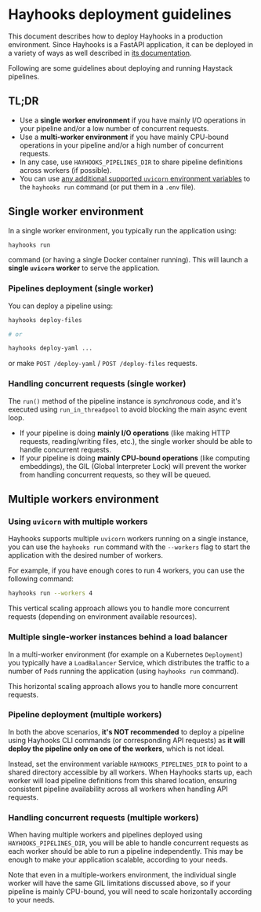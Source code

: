 # Hayhooks deployment guidelines

This document describes how to deploy Hayhooks in a production environment.
Since Hayhooks is a FastAPI application, it can be deployed in a variety of ways as well described in [its documentation](https://fastapi.tiangolo.com/deployment/concepts/?h=deploy).

Following are some guidelines about deploying and running Haystack pipelines.

## TL;DR

- Use a **single worker environment** if you have mainly I/O operations in your pipeline and/or a low number of concurrent requests.
- Use a **multi-worker environment** if you have mainly CPU-bound operations in your pipeline and/or a high number of concurrent requests.
- In any case, use `HAYHOOKS_PIPELINES_DIR` to share pipeline definitions across workers (if possible).
- You can use [any additional supported `uvicorn` environment variables](https://www.uvicorn.org/settings) to the `hayhooks run` command (or put them in a `.env` file).

## Single worker environment

In a single worker environment, you typically run the application using:

```bash
hayhooks run
```

command (or having a single Docker container running). This will launch a **single `uvicorn` worker** to serve the application.

### Pipelines deployment (single worker)

You can deploy a pipeline using:

```bash
hayhooks deploy-files

# or

hayhooks deploy-yaml ...
```

or make `POST /deploy-yaml` / `POST /deploy-files` requests.

### Handling concurrent requests (single worker)

The `run()` method of the pipeline instance is _synchronous_ code, and it's executed using `run_in_threadpool` to avoid blocking the main async event loop.

- If your pipeline is doing **mainly I/O operations** (like making HTTP requests, reading/writing files, etc.), the single worker should be able to handle concurrent requests.
- If your pipeline is doing **mainly CPU-bound operations** (like computing embeddings), the GIL (Global Interpreter Lock) will prevent the worker from handling concurrent requests, so they will be queued.

## Multiple workers environment

### Using `uvicorn` with multiple workers

Hayhooks supports multiple `uvicorn` workers running on a single instance, you can use the `hayhooks run` command with the `--workers` flag to start the application with the desired number of workers.

For example, if you have enough cores to run 4 workers, you can use the following command:

```bash
hayhooks run --workers 4
```

This vertical scaling approach allows you to handle more concurrent requests (depending on environment available resources).

### Multiple single-worker instances behind a load balancer

In a multi-worker environment (for example on a Kubernetes `Deployment`) you typically have a `LoadBalancer` Service, which distributes the traffic to a number of `Pod`s running the application (using `hayhooks run` command).

This horizontal scaling approach allows you to handle more concurrent requests.

### Pipeline deployment (multiple workers)

In both the above scenarios, **it's NOT recommended** to deploy a pipeline using Hayhooks CLI commands (or corresponding API requests) as **it will deploy the pipeline only on one of the workers**, which is not ideal.

Instead, set the environment variable `HAYHOOKS_PIPELINES_DIR` to point to a shared directory accessible by all workers. When Hayhooks starts up, each worker will load pipeline definitions from this shared location, ensuring consistent pipeline availability across all workers when handling API requests.

### Handling concurrent requests (multiple workers)

When having multiple workers and pipelines deployed using `HAYHOOKS_PIPELINES_DIR`, you will be able to handle concurrent requests as each worker should be able to run a pipeline independently. This may be enough to make your application scalable, according to your needs.

Note that even in a multiple-workers environment, the individual single worker will have the same GIL limitations discussed above, so if your pipeline is mainly CPU-bound, you will need to scale horizontally according to your needs.
